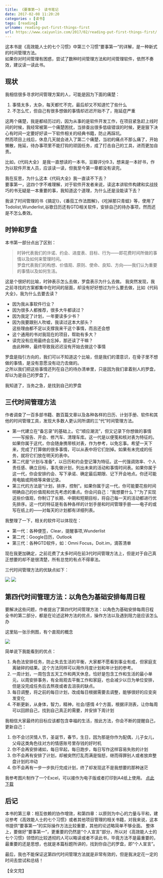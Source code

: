 ```yaml
---
title: 《要事第一》 读书笔记
date: 2017-02-08 11:20:20  
categories : [读书]  
tags: [reading]  
urlname: reading-put-first-things-first  
url: https://www.caiyunlin.com/2017/02/reading-put-first-things-first/  
---
```


这本书是《高效能人士的七个习惯》中第三个习惯“要事第一”的详解，是一种新式的时间管理方法。   
如果你对时间管理有困惑，尝试了数种时间管理方法和时间管理软件，依然不奏效，建议读一读此书。  

## 现状
我相信很多寻求时间管理方案的人，可能是因为下面的痛楚：
1. 事情太多，太杂，每天都忙不完，最后却又不知道忙了些什么
2. 不怎么忙，但自己有很多想做的事情却迟迟开始不了，拖延症严重

这两个痛楚，我是都经历过的，因为从事的是软件开发工作，在项目紧急赶上线时间的时候，我经常被第一个痛楚困扰，当排查出很多低级错误的时候，更是狠下决心有时间一定要好好读一下软件相关的经典书籍，防止再踩坑。   
然而项目上线后，休息几天就会进入了第二个痛楚，当初的痛点不那么痛了，开始懒散，拖延，待办事项里不能打钩的顽固任务，成了打击自己的工具，进而更加自责。  

比如，《代码大全》 是我一直想读的一本书，豆瓣评分9.3，想来是一本好书，作为以软件开发人员，应该读一读，但我至今第一章都没有读完。  

我在反思，为什么这本《代码大全》我一直读不下去？     
要事第一，这四个字不难理解，对于软件开发者来说，读这本讲软件构建和实战技巧的书无疑是一本重要的事，我知道这个道理，为什么还是没能读下去？   

我读了时间管理的书《搞定I》，《番茄工作法图解》，《吃掉那只青蛙》等，使用了Todolist,Wunderlist,谷歌日历还有GTD相关软件，安排自己的待办事项，然而还是不怎么奏效。  

## 时钟和罗盘
本书第一部分点出了区别：
> 时钟代表我们的许诺、约会、进度表、目标、行为——即花费时间所做的事情以及如何来管理时间。   
> 罗盘代表我们的构想、价值观、原则、使命、良知、方向——我们认为重要的事情以及如何生活。

这是个很好的比喻，时钟表示怎么去做，罗盘表示为什么去做。
我突然发现，我之前寻找的方案都集中在时间的层面，却没有好好想过为什么要去做，比如《代码大全》，我为什么去要去读？
- 因为我从事软件行业？
- 因为很多人都推荐，很多大牛都读过？
- 因为我定了计划，一年要读多少书？
- 因为我要跟别人吹嘘，我读过这本大部头？    
这些理由都不足以支撑我来干这个事情，而且还会想    
- 这个通用的书对我现在的项目，帮助有多大？
- 读完没有应用最终会忘掉，那还读了干嘛？    
由此种种，最终导致我迟迟没有开始去做这个事情   

罗盘是指引方向的，我们可以不知道这个比喻，但是我们的潜意识，在骨子里不想做的事情，是没有意愿没有动力去做的。    
之所以我们把这些事情还列在自己的待办清单里，只是因为我们拿着别人的罗盘，却以为是自己的罗盘了。    

我知道了，当务之急，是找到自己的罗盘

## 三代时间管理方法
作者调查了一百多部书籍、数百篇文章以及各种各样的日历、计划手册、软件和其他的时间管理工具，发现大多数人更认同所谓的三“代”时间管理方法。  

- 第一代建立在“备忘录”的基础上。它“顺应潮流”，但又记录下你想做的事情——写报告、开会、修汽车、清理车库。这一代是以便笺和核对表为特征的。如果你属于这代，你会随身携带核对表，作为参考，以免忘事。希望一天下来，完成了打算做的很多事情，可以从表中将它们划掉。如果有未完成的任务，就将它们放在明天的表中。
- 第二代是“计划与准备”，以日历和约会登记簿为特征。这一代强调效率、个人责任感、确立目标，事先做计划，列出未来的活动和事情时间表。如果你属于这一代，你会安排约会、写下承诺、确定最后期限、记下开会地点。你还可能用电脑或网络等来做记录。
- 第三代的方法是“计划，排序，控制”。如果你属于这一代，你可能要花些时间明确自己的价值观和优先考虑的重点。你会问自己：“我想要什么？”为了实现这些价值观，你制订了长期、中期和短期目标，将自己每一天的活动都进行优先排序。这一代的特征是有各种各样的计划手册和时间管理手册——电子的或写在纸上的——对每天的计划都有详细列表。

我整理了一下，相关的软件可以体现在：
- 第一代：各种便签，Clear，提醒事项,Wunderlist
- 第二代：Google日历，Outlook
- 第三代：各种GTD软件，如：Omni Focus，Doit.im，滴答清单

现在我更加确定，之前花费了太多时间在前3代时间管理方法上，但是对于自己真正想要的却不是很清楚，所有总觉的有点不得章法。 

三代时间管理方法的优缺点如下：

<img src="https://images.caiyunlin.com/plan-01.png" />

<img src="https://images.caiyunlin.com/plan-02.png" />


## 第四代时间管理方法：以角色为基础安排每周日程
要解决这些问题，作者提出了第四代时间管理方法：以角色为基础安排每周日程   
全书的第二部分，都是在论述这种方法的优点，操作方法以及遇到阻力是应该怎么办    

这里贴一张示例图，有个直观的概念

<img src="https://images.caiyunlin.com/role-based-weekly-plan.png" />

简单说下我能看到的优点：

1. 角色法安排任务，防止失去生活的平衡，大家都不愿看到事业有成，但家庭支离破碎的结果。这个方法同样可以用作月度计划和年计划的参考。
1. 一周计划，一周包含五天工作和两天休息，恰好是包含工作和生活的最小单元，以周安排事务，有全局观去平衡工作和家庭，也会减少以日为单位安排，但是没完成任务后去熬夜或者去沮丧的缺点。
1. 每日调整，将之前的每日计划，改成每日根据需要去调整，能够很好的应变突发变化
1. 不断更新，从身体，智力，精神，社会/感情 4个方面，根据评测表，让你每周可以回顾自己，找到自己真正的需要，并安排下周计划

我相信大家最终的目标应该都包含幸福的生活，按此方法，你会不断的提醒自己，更新自己：
1. 你不会讨厌情人节，圣诞节，春节，生日，因为那是你作为配偶，儿子女儿，父母这类角色往对方的情感账号里存钱的好时机
1. 你不会再安排诸如，每日早起，每日跑步，每日写作这样容易失败的计划
1. 你不会再有安排了计划，却被突然打乱而满是恼怒，继而得罪别人或者放弃整盘计划的冲动
1. 你不会再有一步一步执行完成计划，终了却发现这不是我想要的那种迷茫

我参考图片制作了一个Excel，可以接作为电子版或者打印到A4纸上使用。
[点此下载](https://images.caiyunlin.com/weekly-plan.zip)

## 后记
本书的第三章：相互依赖的协作增效，和第四章：以原则为中心的力量与平和，建议参考《高效能人士的七个习惯》或者其他项目管理的相关书籍，对我来说，这本书提供“要事第一”的实际操作方法比较重要，其他的论述略简单不够全面。
整体上，要做好“要事第一”，更重要的仍然是“个人宣言”部分，所以对《高效能人士的七个习惯》领悟的比较透彻的人可以略读或者不读此书，毕竟方法不是最重要的，最重要的还是思想，也就是本篇标题所讲的，找到你自己的罗盘，即“个人宣言”。  

最后，我也不能保证这第四代时间管理方法就是非常有效的，但是我决定花一定的时间去尝试和总结！

【全文完】
